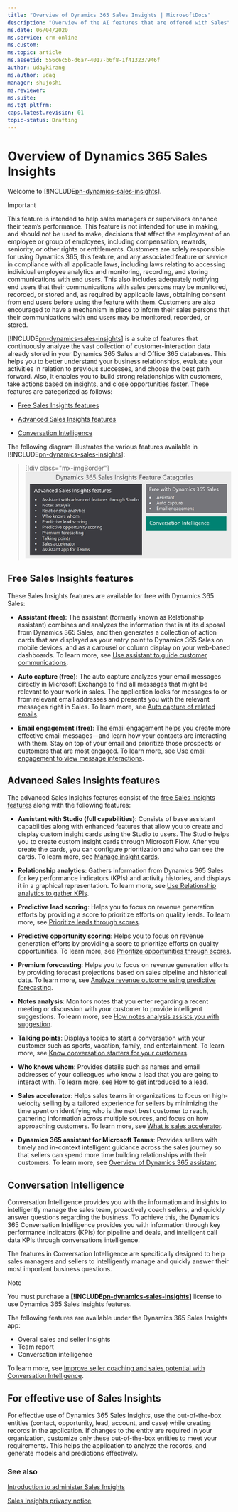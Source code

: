 ```yaml
---
title: "Overview of Dynamics 365 Sales Insights | MicrosoftDocs"
description: "Overview of the AI features that are offered with Sales"
ms.date: 06/04/2020
ms.service: crm-online
ms.custom: 
ms.topic: article
ms.assetid: 556c6c5b-d6a7-4017-b6f8-1f413237946f
author: udaykirang
ms.author: udag
manager: shujoshi
ms.reviewer: 
ms.suite: 
ms.tgt_pltfrm: 
caps.latest.revision: 01
topic-status: Drafting
---
```

# Overview of Dynamics 365 Sales Insights

Welcome to [!INCLUDE[pn-dynamics-sales-insights](../includes/pn-dynamics-sales-insights.md)].

>[!IMPORTANT]
>This feature is intended to help sales managers or supervisors enhance their team’s performance. This feature is not intended for use in making, and should not be used to make, decisions that affect the employment of an employee or group of employees, including compensation, rewards, seniority, or other rights or entitlements. Customers are solely responsible for using Dynamics 365, this feature, and any associated feature or service in compliance with all applicable laws, including laws relating to accessing individual employee analytics and monitoring, recording, and storing communications with end users. This also includes adequately notifying end users that their communications with sales persons may be monitored, recorded, or stored and, as required by applicable laws, obtaining consent from end users before using the feature with them. Customers are also encouraged to have a mechanism in place to inform their sales persons that their communications with end users may be monitored, recorded, or stored.

[!INCLUDE[pn-dynamics-sales-insights](../includes/pn-dynamics-sales-insights.md)] is a suite of features that continuously analyze the vast collection of customer-interaction data already stored in your Dynamics 365 Sales and Office 365 databases. This helps you to better understand your business relationships, evaluate your activities in relation to previous successes, and choose the best path forward. Also, it enables you to build strong relationships with customers, take actions based on insights, and close opportunities faster. These features are categorized as follows: 

- [Free Sales Insights features](#free-sales-insights-features) 

- [Advanced Sales Insights features](#advanced-sales-insights-features)

- [Conversation Intelligence](#conversation-intelligence) 

The following diagram illustrates the various features available in [!INCLUDE[pn-dynamics-sales-insights](../includes/pn-dynamics-sales-insights.md)]: 

> [!div class="mx-imgBorder"]
> ![Sales Insights feature categories](media/si-features-categories.png "Sales Insights feature categories")

## Free Sales Insights features 

These Sales Insights features are available for free with Dynamics 365 Sales: 

- **Assistant (free)**: The assistant (formerly known as Relationship assistant) combines and analyzes the information that is at its disposal from Dynamics 365 Sales, and then generates a collection of action cards that are displayed as your entry point to Dynamics 365 Sales on mobile devices, and as a carousel or column display on your web-based dashboards. To learn more, see  [Use assistant to guide customer communications](assistant.md). 

- **Auto capture (free)**: The auto capture analyzes your email messages directly in Microsoft Exchange to find all messages that might be relevant to your work in sales. The application looks for messages to or from relevant email addresses and presents you with the relevant messages right in Sales. To learn more, see [Auto capture of related emails](auto-capture.md). 

- **Email engagement (free)**: The email engagement helps you create more effective email messages—and learn how your contacts are interacting with them. Stay on top of your email and prioritize those prospects or customers that are most engaged. To learn more, see [Use email engagement to view message interactions](email-engagement.md). 

## Advanced Sales Insights features 

The advanced Sales Insights features consist of the [free Sales Insights features](#free-sales-insights-features) along with the following features: 

- **Assistant with Studio (full capabilities)**: Consists of base assistant capabilities along with enhanced features that allow you to create and display custom insight cards using the Studio to users. The Studio helps you to create custom insight cards through Microsoft Flow. After you create the cards, you can configure prioritization and who can see the cards. To learn more, see [Manage insight cards](manage-custom-cards-flow.md). 

- **Relationship analytics**: Gathers information from Dynamics 365 Sales for key performance indicators (KPIs) and activity histories, and displays it in a graphical representation. To learn more, see [Use Relationship analytics to gather KPIs](relationship-analytics.md). 

- **Predictive lead scoring**: Helps you to focus on revenue generation efforts by providing a score to prioritize efforts on quality leads. To learn more, see [Prioritize leads through scores](work-predictive-lead-scoring.md). 

- **Predictive opportunity scoring**: Helps you to focus on revenue generation efforts by providing a score to prioritize efforts on quality opportunities. To learn more, see [Prioritize opportunities through scores](work-predictive-opportunity-scoring.md). 

- **Premium forecasting**: Helps you to focus on revenue generation efforts by providing forecast projections based on sales pipeline and historical data. To learn more, see [Analyze revenue outcome using predictive forecasting](analyze-revenue-outcome-using-predictive-forecasting.md).

- **Notes analysis**: Monitors notes that you enter regarding a recent meeting or discussion with your customer to provide intelligent suggestions. To learn more, see [How notes analysis assists you with suggestion](notes-analysis.md). 

- **Talking points**: Displays topics to start a conversation with your customer such as sports, vacation, family, and entertainment. To learn more, see [Know conversation starters for your customers](talking-points.md). 

- **Who knows whom**: Provides details such as names and email addresses of your colleagues who know a lead that you are going to interact with. To learn more, see [How to get introduced to a lead](who-knows-whom.md). 

- **Sales accelerator**: Helps sales teams in organizations to focus on high-velocity selling by a tailored experience for sellers by minimizing the time spent on identifying who is the next best customer to reach, gathering information across multiple sources, and focus on how approaching customers.  To learn more, see [What is sales accelerator](sales-accelerator-intro.md).

- **Dynamics 365 assistant for Microsoft Teams**: Provides sellers with timely and in-context intelligent guidance across the sales journey so that sellers can spend more time building relationships with their customers. To learn more, see [Overview of Dynamics 365 assistant](overview-dynamics-365-assistant-app-teams.md). 

## Conversation Intelligence 

Conversation Intelligence provides you with the information and insights to intelligently manage the sales team, proactively coach sellers, and quickly answer questions regarding the business. To achieve this, the Dynamics 365 Conversation Intelligence provides you with information through key performance indicators (KPIs) for pipeline and deals, and intelligent call data KPIs through conversations intelligence. 

The features in Conversation Intelligence are specifically designed to help sales managers and sellers to intelligently manage and quickly answer their most important business questions.

> [!NOTE]
> You must purchase a **[!INCLUDE[pn-dynamics-sales-insights](../includes/pn-dynamics-sales-insights.md)]** license to use Dynamics 365 Sales Insights features.

The following features are available under the Dynamics 365 Sales Insights app:  

- Overall sales and seller insights
- Team report
- Conversation intelligence

To learn more, see [Improve seller coaching and sales potential with Conversation Intelligence](dynamics365-sales-insights-app.md).

## For effective use of Sales Insights

For effective use of Dynamics 365 Sales Insights, use the out-of-the-box entities (contact, opportunity, lead, account, and case) while creating records in the application. If changes to the entity are required in your organization, customize only these out-of-the-box entities to meet your requirements. This helps the application to analyze the records, and generate models and predictions effectively.

### See also

[Introduction to administer Sales Insights](../sales/intro-admin-guide-sales-insights.md)

[Sales Insights privacy notice](privacy-notice.md)

